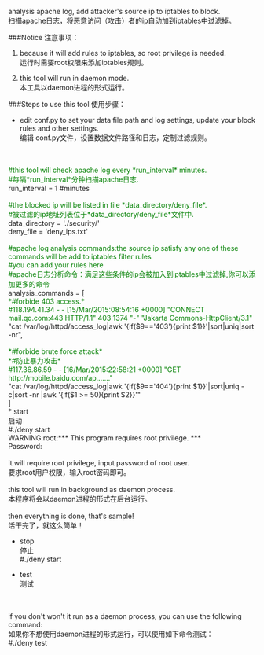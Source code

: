 analysis apache log, add attacker's source ip to iptables to block.
<br>扫描apache日志，将恶意访问（攻击）者的ip自动加到iptables中过滤掉。



###Notice 注意事项：

1. because it will add rules to iptables, so root privilege is needed.
<br>运行时需要root权限来添加iptables规则。

2. this tool will run in daemon mode.
<br>本工具以daemon进程的形式运行。



###Steps to use this tool 使用步骤：
* edit conf.py to set your data file path and log settings, update your block rules and other settings.
<br>编辑 conf.py文件，设置数据文件路径和日志，定制过滤规则。
<br>
<br><font color="green">#this tool will check apache log every *run_interval* minutes.</font>
<br><font color="green">#每隔*run_interval*分钟扫描apache日志.</font>
<br>run_interval = 1 #minutes
<br>  
<br><font color="green">#the blocked ip will be listed in file *data_directory/deny_file*.</font>
<br><font color="green">#被过滤的ip地址列表位于*data_directory/deny_file*文件中.</font>
<br>data_directory = './security/'
<br>deny_file = 'deny_ips.txt'
<br>
<br><font color="green">#apache log analysis commands:the source ip satisfy any one of these commands will be add to iptables filter rules</font>
<br><font color="green">#you can add your rules here</font>
<br><font color="green">#apache日志分析命令：满足这些条件的ip会被加入到iptables中过滤掉,你可以添加更多的命令</font>
<br>analysis_commands = [
<br><font color="green">*#forbide 403 access.*</font>
<br><font color="green">        #118.194.41.34 - - [15/Mar/2015:08:54:16 +0000] "CONNECT mail.qq.com:443 HTTP/1.1" 403 1374 "-" "Jakarta Commons-HttpClient/3.1"</font>
<br>        "cat /var/log/httpd/access_log|awk '{if($9=='403'){print $1}}'|sort|uniq|sort -nr",
<br>
<br><font color="green">*#forbide brute force attack*</font>
<br><font color="green">*#防止暴力攻击*</font>
<br><font color="green">#117.36.86.59 - - [16/Mar/2015:22:58:21 +0000] "GET http://mobile.baidu.com/ap......."</font>
<br>        "cat /var/log/httpd/access_log|awk '{if($9=='404'){print $1}}'|sort|uniq -c|sort -nr |awk '{if($1 >= 50){print $2}}'"
<br>        ]
<br>
* start 
<br>启动
<br>#./deny start
<br>WARNING:root:*** This program requires root privilege. ***
<br>Password: 
<br>
<br>it will require root privilege, input password of root user.
<br>要求root用户权限，输入root密码即可。
<br>
<br>this tool will run in background as daemon process.
<br>本程序将会以daemon进程的形式在后台运行。
<br>
<br>then everything is done, that's sample!
<br>活干完了，就这么简单！

* stop
<br>停止
<br>#./deny start

* test
<br>测试
<br>
<br>if you don't won't it run as a daemon process, you can use the following command:
<br>如果你不想使用daemon进程的形式运行，可以使用如下命令测试：
<br>#./deny test
